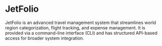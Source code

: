 # JetFolio

JetFolio is an advanced travel management system that streamlines world region categorization, flight tracking, and expense management. It is provided via a command-line interface (CLI) and has structured API-based access for broader system integration.